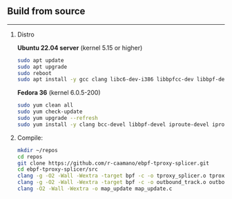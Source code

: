 ## Build from source
---
1. Distro 

    **Ubuntu 22.04 server** (kernel 5.15 or higher)

    ```bash
    sudo apt update
    sudo apt upgrade
    sudo reboot
    sudo apt install -y gcc clang libc6-dev-i386 libbpfcc-dev libbpf-dev
    ```          

    **Fedora 36** (kernel 6.0.5-200)

    ```bash
    sudo yum clean all
    sudo yum check-update
    sudo yum upgrade --refresh
    sudo yum install -y clang bcc-devel libbpf-devel iproute-devel iproute-tc glibc-devel.i686 git
    ```

1. Compile:

    ```bash      
    mkdir ~/repos
    cd repos
    git clone https://github.com/r-caamano/ebpf-tproxy-splicer.git 
    cd ebpf-tproxy-splicer/src
    clang -g -O2 -Wall -Wextra -target bpf -c -o tproxy_splicer.o tproxy_splicer.c
    clang -g -O2 -Wall -Wextra -target bpf -c -o outbound_track.o outbound_track.c
    clang -O2 -Wall -Wextra -o map_update map_update.c 
    ```     
